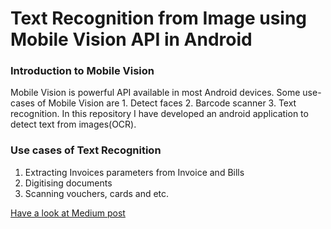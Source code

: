 # Text Recognition from Image using Mobile Vision API in Android

### Introduction to Mobile Vision

Mobile Vision is powerful API available in most Android devices. Some use-cases of Mobile Vision are 1. Detect faces 2. Barcode scanner 3. Text recognition. In this repository I have developed an android application to detect text from images(OCR).

### Use cases of Text Recognition
1. Extracting Invoices parameters from Invoice and Bills
2. Digitising documents
3. Scanning vouchers, cards and etc.

[Have a look at Medium post](https://medium.com/@shreeshivpatel/text-recognition-from-image-using-mobile-vision-api-in-android-b604f433e2c4)

